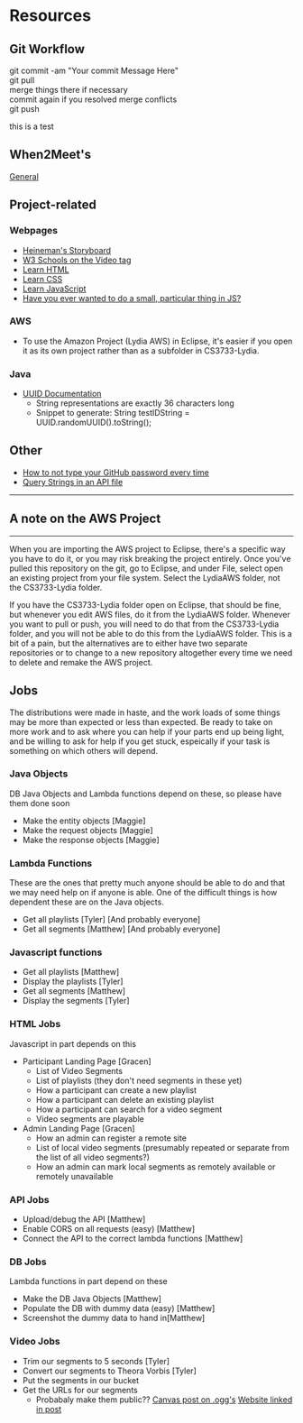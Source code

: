 # Resources

## Git Workflow

git commit -am "Your commit Message Here"  
git pull  
merge things there if necessary  
commit again if you resolved merge conflicts  
git push  

this is a test

## When2Meet's

[General](https://www.when2meet.com/?8367342-GaTih)

## Project-related

### Webpages
* [Heineman's Storyboard](https://web.cs.wpi.edu/~heineman/cs3733/)
* [W3 Schools on the Video tag](https://www.w3schools.com/tags/tag_video.asp)
* [Learn HTML](https://www.w3schools.com/html/default.asp)
* [Learn CSS](https://www.w3schools.com/css/default.asp)
* [Learn JavaScript](https://www.w3schools.com/js/default.asp)
* [Have you ever wanted to do a small, particular thing in JS?](https://www.w3schools.com/howto/default.asp)

### AWS
* To use the Amazon Project (Lydia AWS) in Eclipse, it's easier if you open it as its own project rather than as a subfolder in CS3733-Lydia.

### Java
* [UUID Documentation](https://docs.oracle.com/javase/7/docs/api/java/util/UUID.html)
  * String representations are exactly 36 characters long
  * Snippet to generate: String testIDString = UUID.randomUUID().toString();

## Other

* [How to not type your GitHub password every time](https://github.github.com/training-kit/downloads/github-git-cheat-sheet.pdf)
* [Query Strings in an API file](https://swagger.io/docs/specification/describing-parameters/#query-parameters)

-------------------------------
## A note on the AWS Project ##
-------------------------------
When you are importing the AWS project to Eclipse, there's a specific way you have to
do it, or you may risk breaking the project entirely. Once you've pulled this repository
on the git, go to Eclipse, and under File, select open an existing project from 
your file system. Select the LydiaAWS folder, not the CS3733-Lydia folder. 

If you have the CS3733-Lydia folder open on Eclipse, that should be fine, but whenever 
you edit AWS files, do it from the LydiaAWS folder. Whenever you want to pull or push,
you will need to do that from the CS3733-Lydia folder, and you will not be able to do
this from the LydiaAWS folder. This is a bit of a pain, but the alternatives are to either
have two separate repositories or to change to a new repository altogether every time we
need to delete and remake the AWS project.

## Jobs
The distributions were made in haste, and the work loads of some things may be
more than expected or less than expected. Be ready to take on more work and to
ask where you can help if your parts end up being light, and be willing to ask 
for help if you get stuck, espeically if your task is something on which others 
will depend. 

### Java Objects
DB Java Objects and Lambda functions depend on these, so please have them done soon
* Make the entity objects [Maggie]
* Make the request objects [Maggie]
* Make the response objects [Maggie]

### Lambda Functions
These are the ones that pretty much anyone should be able to do and that we may need
help on if anyone is able. One of the difficult things is how dependent these are on
the Java objects.
* Get all playlists [Tyler] [And probably everyone]
* Get all segments [Matthew] [And probably everyone]

### Javascript functions
* Get all playlists [Matthew]
* Display the playlists [Tyler]
* Get all segments [Matthew]
* Display the segments [Tyler]

### HTML Jobs
Javascript in part depends on this
* Participant Landing Page [Gracen]
  * List of Video Segments
  * List of playlists (they don't need segments in these yet)
  * How a participant can create a new playlist
  * How a participant can delete an existing playlist
  * How a participant can search for a video segment
  * Video segments are playable
* Admin Landing Page [Gracen]
  * How an admin can register a remote site
  * List of local video segments (presumably repeated or separate 
    from the list of all video segments?)
  * How an admin can mark local segments as remotely available or
    remotely unavailable

### API Jobs
* Upload/debug the API [Matthew]
* Enable CORS on all requests (easy) [Matthew]
* Connect the API to the correct lambda functions [Matthew]

### DB Jobs
Lambda functions in part depend on these
* Make the DB Java Objects [Matthew]
* Populate the DB with dummy data (easy) [Matthew]
* Screenshot the dummy data to hand in[Matthew]

### Video Jobs
* Trim our segments to 5 seconds [Tyler]
* Convert our segments to Theora Vorbis [Tyler]
* Put the segments in our bucket
* Get the URLs for our segments
  * Probabaly make them public??
[Canvas post on .ogg's](https://canvas.wpi.edu/courses/16593/discussion_topics/85976)
[Website linked in post](http://www.activovision.com/pogg/doku.php?id=how_to_convert_a_video_to_ogg_with_vlc)